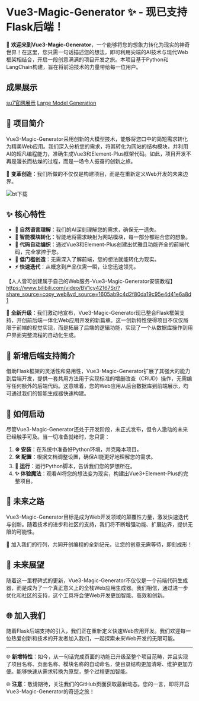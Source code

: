 # Vue3-Magic-Generator ✨ - 现已支持Flask后端！

🌠 **欢迎来到Vue3-Magic-Generator**，一个能够将您的想象力转化为现实的神奇世界！在这里，您只需一句话描述您的想法，即可利用尖端的AI技术与现代Web框架相结合，开启一段创意满满的项目开发之旅。本项目基于Python和LangChain构建，旨在将前沿技术的力量带给每一位用户。

## 成果展示

[su7官网展示](https://su7.yxhpy.xyz/PurchaseServices)
[Large Model Generation](https://lmg.yxhpy.xyz/)

## 🚀 项目简介

Vue3-Magic-Generator采用创新的大模型技术，能够将您口中的简短需求转化为精美Web应用。我们深入分析您的需求，将其转化为网站的结构模块，并利用AI的超凡编程能力，准确生成Vue3和Element-Plus框架代码。如此，项目开发不再是漫长而枯燥的过程，而是一场令人振奋的创新之旅。

🎇 **变革创造**：我们所做的不仅仅是构建项目，而是在重新定义Web开发的未来边界。

![bt下载](https://github.com/yxhpy/Vue3-Magic-Generator/assets/50817371/7c8b5184-925e-4106-b928-f37fc573b243)

## ✨ 核心特性

- **📖 自然语言理解**：我们的AI深刻理解您的需求，确保无一遗失。
- **🧩 智能模块转化**：智能地将需求映射为网站模块，每一部分都贴合您的想象。
- **🔮 代码自动编织**：通过Vue3和Element-Plus创建出优雅且功能齐全的前端代码，完全掌控于您。
- **🚀 低门槛创造**：无需深入了解前端，您的想法就能转化为现实。
- **⚡ 快速迭代**：从概念到产品仅需一瞬，让您迅速领先。
  
【人人皆可创建属于自己的Web服务-Vue3-Magic-Generator安装教程】 https://www.bilibili.com/video/BV1cy42167Sr/?share_source=copy_web&vd_source=1605ab9c4d2f80da19c95e4d41e6a8d1

🚀 **全新升级**：我们激动地宣布，Vue3-Magic-Generator现已整合Flask框架支持，开创前后端一体化Web应用开发的新篇章。这一创新特性使得项目不仅仅局限于前端的视觉实现，而是拓展了后端的逻辑功能，实现了一个从数据库操作到用户界面完整流程的自动化生成。

## 🚀 新增后端支持简介

借助Flask框架的灵活性和易用性，Vue3-Magic-Generator扩展了其强大的能力到后端开发，提供一套共用方法用于实现标准的增删改查（CRUD）操作，无需编写任何额外的后端代码。这意味着，您的Web应用从后台数据库到前端展示，均可通过我们的智能生成器快速构建。


## 🎉 如何启动

尽管Vue3-Magic-Generator还处于开发阶段，未正式发布，但令人激动的未来已经触手可及。当一切准备就绪时，您只需：

1. **⚙️ 安装**：在系统中准备好Python环境，并克隆本项目。
2. **🛠️ 配置**：根据文档调整设置，确保AI能更好地理解您的需求。
3. **🚀 运行**：运行Python脚本，告诉我们您的梦想所在。
4. **✨ 体验魔法**：观看AI将您的想法变为现实，构建出Vue3+Element-Plus的完整项目。

## 🔮 未来之路

Vue3-Magic-Generator目标是成为Web开发领域的颠覆性力量，激发快速迭代与创新。随着技术的进步和社区的支持，我们将不断增强功能、扩展边界，提供无限的可能性。

💫 加入我们的行列，共同开创编程的全新纪元，让您的创意无需等待，即刻成形！


## 🔮 未来展望

随着这一里程碑式的更新，Vue3-Magic-Generator不仅仅是一个前端代码生成器，而是成为了一个真正意义上的全栈Web应用生成器。我们相信，通过进一步优化和社区的支持，这个工具将会使Web开发更加智能、高效和创新。

## 🌐 加入我们

随着Flask后端支持的引入，我们正在重新定义快速Web应用开发。我们欢迎每一位热爱创新和技术的开发者加入我们，一起探索未来Web开发的无限可能。

---

🌐 **新增特性**：如今，从一句话完成页面的功能已升级至整个项目范畴，并且实现了项目名称、页面名称、模块名称的自动命名，使目录结构更加清晰、维护更加方便。能够快速从需求转换为原型，整个过程更加智能。

🌐 **注意**：敬请期待，关注我们的GitHub页面获取最新动态。您的一言，即将开启Vue3-Magic-Generator的奇迹之旅！
